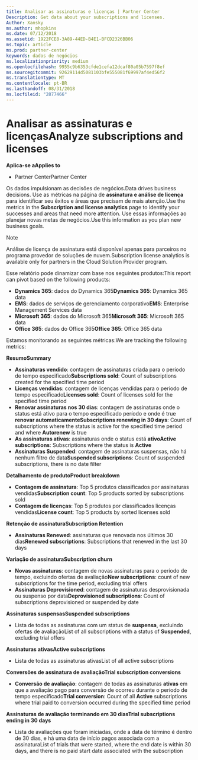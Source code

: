 ```yaml
---
title: Analisar as assinaturas e licenças | Partner Center
Description: Get data about your subscriptions and licenses.
Author: Xansky
ms.author: mhopkins
ms.date: 07/12/2018
ms.assetid: 1922FCE8-3A89-44ED-B4E1-BFCD2326BB06
ms.topic: article
ms.prod: partner-center
keywords: dados de negócios
ms.localizationpriority: medium
ms.openlocfilehash: 9955c9b6353cfde1cefa12dcaf80a05b7597f8ef
ms.sourcegitcommit: 92629114d5081103bfe555081f69997af4ed56f2
ms.translationtype: MT
ms.contentlocale: pt-BR
ms.lasthandoff: 08/31/2018
ms.locfileid: "2877466"
---
```

# <a name="analyze-subscriptions-and-licenses"></a><span data-ttu-id="15640-103">Analisar as assinaturas e licenças</span><span class="sxs-lookup"><span data-stu-id="15640-103">Analyze subscriptions and licenses</span></span> 

**<span data-ttu-id="15640-104">Aplica-se a</span><span class="sxs-lookup"><span data-stu-id="15640-104">Applies to</span></span>**
- <span data-ttu-id="15640-105">Partner Center</span><span class="sxs-lookup"><span data-stu-id="15640-105">Partner Center</span></span>

<span data-ttu-id="15640-106">Os dados impulsionam as decisões de negócios.</span><span class="sxs-lookup"><span data-stu-id="15640-106">Data drives business decisions.</span></span> <span data-ttu-id="15640-107">Use as métricas na página de **assinatura e análise de licença** para identificar seu êxitos e áreas que precisam de mais atenção.</span><span class="sxs-lookup"><span data-stu-id="15640-107">Use the metrics in the **Subscription and license analytics** page to identify your successes and areas that need more attention.</span></span> <span data-ttu-id="15640-108">Use essas informações ao planejar novas metas de negócios.</span><span class="sxs-lookup"><span data-stu-id="15640-108">Use this information as you plan new business goals.</span></span>

> [!NOTE]
> <span data-ttu-id="15640-109">Análise de licença de assinatura está disponível apenas para parceiros no programa provedor de soluções de nuvem.</span><span class="sxs-lookup"><span data-stu-id="15640-109">Subscription license analytics is available only for partners in the Cloud Solution Provider program.</span></span>


<span data-ttu-id="15640-110">Esse relatório pode dinamizar com base nos seguintes produtos:</span><span class="sxs-lookup"><span data-stu-id="15640-110">This report can pivot based on the following products:</span></span>

 - <span data-ttu-id="15640-111">**Dynamics 365**: dados do Dynamics 365</span><span class="sxs-lookup"><span data-stu-id="15640-111">**Dynamics 365**: Dynamics 365 data</span></span>  
 - <span data-ttu-id="15640-112">**EMS**: dados de serviços de gerenciamento corporativo</span><span class="sxs-lookup"><span data-stu-id="15640-112">**EMS**: Enterprise Management Services data</span></span>  
 - <span data-ttu-id="15640-113">**Microsoft 365**: dados do Microsoft 365</span><span class="sxs-lookup"><span data-stu-id="15640-113">**Microsoft 365**: Microsoft 365 data</span></span>  
 - <span data-ttu-id="15640-114">**Office 365**: dados do Office 365</span><span class="sxs-lookup"><span data-stu-id="15640-114">**Office 365**: Office 365 data</span></span>  


<span data-ttu-id="15640-115">Estamos monitorando as seguintes métricas:</span><span class="sxs-lookup"><span data-stu-id="15640-115">We are tracking the following metrics:</span></span>

**<span data-ttu-id="15640-116">Resumo</span><span class="sxs-lookup"><span data-stu-id="15640-116">Summary</span></span>**  
 - <span data-ttu-id="15640-117">**Assinaturas vendido**: contagem de assinaturas criada para o período de tempo especificado</span><span class="sxs-lookup"><span data-stu-id="15640-117">**Subscriptions sold**: Count of subscriptions created for the specified time period</span></span>  
 - <span data-ttu-id="15640-118">**Licenças vendidas**: contagem de licenças vendidas para o período de tempo especificado</span><span class="sxs-lookup"><span data-stu-id="15640-118">**Licenses sold**: Count of licenses sold for the specified time period</span></span>   
 - <span data-ttu-id="15640-119">**Renovar assinaturas nos 30 dias**: contagem de assinaturas onde o status está ativo para o tempo especificado período e onde é true **renovar automaticamente**</span><span class="sxs-lookup"><span data-stu-id="15640-119">**Subscriptions renewing in 30 days**: Count of subscriptions where the status is active for the specified time period and where **Autorenew** is true</span></span>
 - <span data-ttu-id="15640-120">**As assinaturas ativas**: assinaturas onde o status está **ativo**</span><span class="sxs-lookup"><span data-stu-id="15640-120">**Active subscriptions**: Subscriptions where the status is **Active**</span></span>  
 - <span data-ttu-id="15640-121">**Assinaturas Suspended**: contagem de assinaturas suspensas, não há nenhum filtro de data</span><span class="sxs-lookup"><span data-stu-id="15640-121">**Suspended subscriptions**: Count of suspended subscriptions, there is no date filter</span></span>  

**<span data-ttu-id="15640-122">Detalhamento de produto</span><span class="sxs-lookup"><span data-stu-id="15640-122">Product breakdown</span></span>**  
 - <span data-ttu-id="15640-123">**Contagem de assinatura**: Top 5 produtos classificados por assinaturas vendidas</span><span class="sxs-lookup"><span data-stu-id="15640-123">**Subscription count**: Top 5 products sorted by subscriptions sold</span></span>  
 - <span data-ttu-id="15640-124">**Contagem de licenças**: Top 5 produtos por classificados licenças vendidas</span><span class="sxs-lookup"><span data-stu-id="15640-124">**License count**: Top 5 products by sorted licenses sold</span></span>

**<span data-ttu-id="15640-125">Retenção de assinatura</span><span class="sxs-lookup"><span data-stu-id="15640-125">Subscription Retention</span></span>**
 - <span data-ttu-id="15640-126">**Assinaturas Renewed**: assinaturas que renovada nos últimos 30 dias</span><span class="sxs-lookup"><span data-stu-id="15640-126">**Renewed subscriptions**: Subscriptions that renewed in the last 30 days</span></span>  

**<span data-ttu-id="15640-127">Variação de assinatura</span><span class="sxs-lookup"><span data-stu-id="15640-127">Subscription churn</span></span>**  
 - <span data-ttu-id="15640-128">**Novas assinaturas**: contagem de novas assinaturas para o período de tempo, excluindo ofertas de avaliação</span><span class="sxs-lookup"><span data-stu-id="15640-128">**New subscriptions**: count of new subscriptions for the time period, excluding trial offers</span></span>  
 - <span data-ttu-id="15640-129">**Assinaturas Deprovisioned**: contagem de assinaturas desprovisionada ou suspenso por data</span><span class="sxs-lookup"><span data-stu-id="15640-129">**Deprovisioned subscriptions**: Count of subscriptions deprovisioned or suspended by date</span></span>  

**<span data-ttu-id="15640-130">Assinaturas suspensas</span><span class="sxs-lookup"><span data-stu-id="15640-130">Suspended subscriptions</span></span>**  
 - <span data-ttu-id="15640-131">Lista de todas as assinaturas com um status de **suspensa**, excluindo ofertas de avaliação</span><span class="sxs-lookup"><span data-stu-id="15640-131">List of all subscriptions with a status of **Suspended**, excluding trial offers</span></span>  
  
**<span data-ttu-id="15640-132">Assinaturas ativas</span><span class="sxs-lookup"><span data-stu-id="15640-132">Active subscriptions</span></span>**
 - <span data-ttu-id="15640-133">Lista de todas as assinaturas ativas</span><span class="sxs-lookup"><span data-stu-id="15640-133">List of all active subscriptions</span></span>  

**<span data-ttu-id="15640-134">Conversões de assinatura de avaliação</span><span class="sxs-lookup"><span data-stu-id="15640-134">Trial subscription conversions</span></span>**  
 - <span data-ttu-id="15640-135">**Conversão de avaliação**: contagem de todas as assinaturas **ativas** em que a avaliação pago para conversão de ocorreu durante o período de tempo especificado</span><span class="sxs-lookup"><span data-stu-id="15640-135">**Trial conversion**: Count of all **Active** subscriptions where trial paid to conversion occurred during the specified time period</span></span>  

**<span data-ttu-id="15640-136">Assinaturas de avaliação terminando em 30 dias</span><span class="sxs-lookup"><span data-stu-id="15640-136">Trial subscriptions ending in 30 days</span></span>**  
 - <span data-ttu-id="15640-137">Lista de avaliações que foram iniciadas, onde a data de término é dentro de 30 dias, e há uma data de início pagos associada com a assinatura</span><span class="sxs-lookup"><span data-stu-id="15640-137">List of trials that were started, where the end date is within 30 days, and there is no paid start date associated with the subscription</span></span>  

  